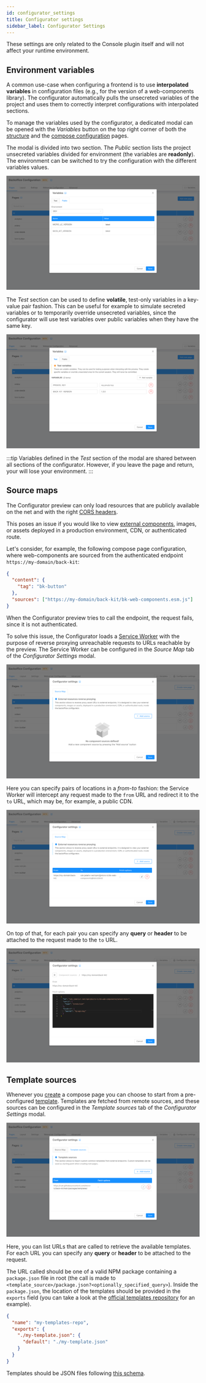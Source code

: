 ```yaml
---
id: configurator_settings
title: Configurator settings
sidebar_label: Configurator Settings
---
```

These settings are only related to the Console plugin itself and will not affect your runtime environment. 

## Environment variables

A common use-case when configuring a frontend is to use **interpolated variables** in configuration files (e.g., for the version of a web-components library). The configurator automatically pulls the unsecreted variables of the project and uses them to correctly interpret configurations with interpolated sections.

To manage the variables used by the configurator, a dedicated modal can be opened with the *Variables* button on the top right corner of both the [structure](./10_structure.md) and the [compose configuration](./20_compose_pages.md) pages.

The modal is divided into two section. The *Public* section lists the project unsecreted variables divided for environment (the variables are **readonly**). The environment can be switched to try the configuration with the different variables values.

![Environment modal public tab](img/environment_public-tab.png)

The *Test* section can be used to define **volatile**, test-only variables in a key-value pair fashion. This can be useful for example to simulate secreted variables or to temporarily override unsecreted variables, since the configurator will use test variables over public variables when they have the same key.

![Environment modal test tab](img/environment_test-tab.png)

:::tip
Variables defined in the *Test* section of the modal are shared between all sections of the configurator. However, if you leave the page and return, your will lose your environment.
:::

## Source maps

The Configurator preview can only load resources that are publicly available on the net and with the right [CORS headers](https://developer.mozilla.org/en-US/docs/Web/HTTP/CORS). 

This poses an issue if you would like to view [external components](/microfrontend-composer/external-components/overview.md), images, or assets deployed in a production environment, CDN, or authenticated route.

Let's consider, for example, the following compose page configuration, where web-components are sourced from the authenticated endpoint `https://my-domain/back-kit`:

```json
{
  "content": {
    "tag": "bk-button"
  },
  "sources": ["https://my-domain/back-kit/bk-web-components.esm.js"]
}
```

When the Configurator preview tries to call the endpoint, the request fails, since it is not authenticated.

To solve this issue, the Configurator loads a [Service Worker](https://developer.mozilla.org/en-US/docs/Web/API/Service_Worker_API) with the purpose of reverse proxying unreachable requests to URLs reachable by the preview. The Service Worker can be configured in the _Source Map_ tab of the _Configurator Settings_ modal.

![Source map tab](img/configurator-settings_source-map.png)

Here you can specify pairs of locations in a _from-to_ fashion: the Service Worker will intercept any request made to the `from` URL and redirect it to the `to` URL, which may be, for example, a public CDN.

![Source map source](img/configurator-settings_source-map-source.png)

On top of that, for each pair you can specify any **query** or **header** to be attached to the request made to the `to` URL.

![Source map fetch options](img/configurator-settings_source-map-fetch-options.png)

## Template sources

Whenever you [create](./10_structure.md#create-new-page) a compose page you can choose to start from a pre-configured [template](./20_compose_pages.md#templates). Templates are fetched from remote sources, and these sources can be configured in the _Template sources_ tab of the _Configurator Settings_ modal.

![Template sources](img/configurator-settings_template-sources.png)

Here, you can list URLs that are called to retrieve the available templates. For each URL you can specify any **query** or **header** to be attached to the request.

The URL called should be one of a valid NPM package containing a `package.json` file in root (the call is made to `<template_source>/package.json?<optionally_specified_query>`). Inside the `package.json`, the location of the templates should be provided in the `exports` field (you can take a look at the [official templates repository](https://github.com/micro-lc/back-kit/tree/main/packages/templates) for an example).

```json
{
  "name": "my-templates-repo",
  "exports": {
    "./my-template.json": {
      "default": "./my-template.json"
    }
  }
}
```

Templates should be JSON files following [this schema](https://raw.githubusercontent.com/micro-lc/back-kit/main/packages/engine/schemas/template.schema.json). 
